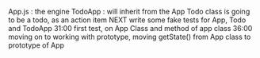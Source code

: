 App.js : the engine
TodoApp : will inherit from the App
Todo class is going to be a todo, as an action item
NEXT write some fake tests for App, Todo and TodoApp
31:00 first test, on App Class and method of app class
36:00 moving on to working with prototype, moving getState() from App class to prototype of App
